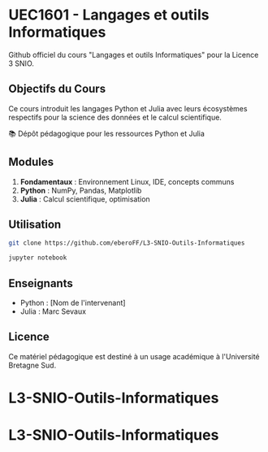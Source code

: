 # UEC1601 - Langages et outils Informatiques

Github officiel du cours "Langages et outils Informatiques" pour la Licence 3 SNIO.

## Objectifs du Cours

Ce cours introduit les langages Python et Julia avec leurs écosystèmes respectifs pour la science des données et le calcul scientifique.

📚 Dépôt pédagogique pour les ressources Python et Julia

## Modules

1. **Fondamentaux** : Environnement Linux, IDE, concepts communs
2. **Python** : NumPy, Pandas, Matplotlib
3. **Julia** : Calcul scientifique, optimisation

## Utilisation

```bash
git clone https://github.com/eberoFF/L3-SNIO-Outils-Informatiques

jupyter notebook
```

## Enseignants

- Python : [Nom de l'intervenant]
- Julia : Marc Sevaux

## Licence

Ce matériel pédagogique est destiné à un usage académique à l'Université Bretagne Sud.
# L3-SNIO-Outils-Informatiques
# L3-SNIO-Outils-Informatiques
